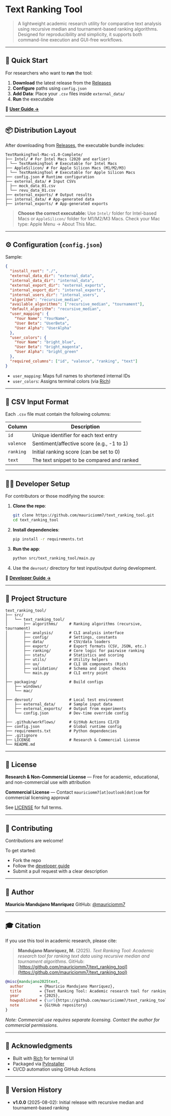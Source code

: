 # **Text Ranking Tool**

> A lightweight academic research utility for comparative text analysis using recursive median and tournament-based ranking algorithms. Designed for reproducibility and simplicity, it supports both command-line execution and GUI-free workflows.

---

## 🚀 Quick Start

For researchers who want to **run** the tool:

1. **Download** the latest release from the [Releases](https://github.com/mauriciomm7/text_ranking_tool/releases)
2. **Configure** paths using `config.json`
3. **Add Data**: Place your `.csv` files inside `external_data/`
4. **Run** the executable

📖 [**User Guide →**](docs/USER_GUIDE.md)

---

## 📦 Distribution Layout

After downloading from [Releases](https://github.com/mauriciomm7/text_ranking_tool/releases), the executable bundle includes:

```text
TextRankingTool-Mac-v1.0-Complete/
├── Intel/ # For Intel Macs (2020 and earlier)
│ └── TextRankingTool # Executable for Intel Macs
├── AppleSilicon/ # For Apple Silicon Macs (M1/M2/M3)
│ └── TextRankingTool # Executable for Apple Silicon Macs
├── config.json # Runtime configuration
├── external_data/ # Input CSVs
│ ├── mock_data_01.csv
│ └── revu_data_01.csv
├── external_exports/ # Output results
├── internal_data/ # App-generated data
├── internal_exports/ # App-generated exports
```

> **Choose the correct executable:** Use `Intel/` folder for Intel-based Macs or `AppleSilicon/` folder for M1/M2/M3 Macs. Check your Mac type: Apple Menu → About This Mac.

---

## ⚙️ Configuration (`config.json`)

Sample:

```json
{
  "install_root": "./",
  "external_data_dir": "external_data",
  "internal_data_dir": "internal_data",
  "external_export_dir": "external_exports",
  "internal_export_dir": "internal_exports",
  "internal_users_dir": "internal_users",
  "algorithm": "recursive_median",
  "available_algorithms": ["recursive_median", "tournament"],
  "default_algorithm": "recursive_median",
  "user_mapping": {
    "Your Name": "YourName",
    "User Beta": "UserBeta",
    "User Alpha": "UserAlpha"
  },
  "user_colors": {
    "Your Name": "bright_blue",
    "User Beta": "bright_magenta",
    "User Alpha": "bright_green"
  },
  "required_columns": ["id", "valence", "ranking", "text"]
}
```

* `user_mapping`: Maps full names to shortened internal IDs
* `user_colors`: Assigns terminal colors (via [Rich](https://github.com/Textualize/rich))

---

## 📄 CSV Input Format

Each `.csv` file must contain the following columns:

| Column    | Description                                |
| --------- | ------------------------------------------ |
| `id`      | Unique identifier for each text entry      |
| `valence` | Sentiment/affective score (e.g., -1 to 1)  |
| `ranking` | Initial ranking score (can be set to 0)    |
| `text`    | The text snippet to be compared and ranked |

---

## 🧑‍💻 Developer Setup

For contributors or those modifying the source:

1. **Clone the repo**:

   ```bash
   git clone https://github.com/mauriciomm7/text_ranking_tool.git
   cd text_ranking_tool
   ```

2. **Install dependencies**:

   ```bash
   pip install -r requirements.txt
   ```

3. **Run the app**:

   ```bash
   python src/text_ranking_tool/main.py
   ```

4. Use the `devroot/` directory for test input/output during development.

📖 [**Developer Guide →**](docs/DEVELOPER_GUIDE.md)

---

## 🧭 Project Structure

```shell
text_ranking_tool/
├── src/
│   └── text_ranking_tool/
│       ├── algorithms/     # Ranking algorithms (recursive, tournament)
│       ├── analysis/       # CLI analysis interface
│       ├── config/         # Settings, constants
│       ├── data/           # CSV/data loaders
│       ├── export/         # Export formats (CSV, JSON, etc.)
│       ├── ranking/        # Core logic for pairwise ranking
│       ├── stats/          # Statistics and scoring
│       ├── utils/          # Utility helpers
│       ├── ux/             # CLI UX components (Rich)
│       ├── validation/     # Schema and input checks
│       └── main.py         # CLI entry point
│
├── packaging/              # Build configs
│   ├── windows/
│   └── mac/
│
├── devroot/                # Local test environment
│   ├── external_data/      # Sample input data
│   ├── external_exports/   # Output from experiments
│   └── config.json         # Dev-time override config
│
├── .github/workflows/      # GitHub Actions CI/CD
├── config.json             # Global runtime config
├── requirements.txt        # Python dependencies
├── .gitignore
├── LICENSE                 # Research & Commercial License
└── README.md
```

---

## 📄 License

**Research & Non-Commercial License** — Free for academic, educational, and non-commercial use with attribution

**Commercial License** — Contact `mauriciomm7[at]outlook[dot]com` for commercial licensing approval

See [LICENSE](LICENSE) for full terms.


---

## 🤝 Contributing

Contributions are welcome!

To get started:

* Fork the repo
* Follow the [developer guide](docs/DEVELOPER_GUIDE.md)
* Submit a pull request with a clear description

---

## 👤 Author

**Mauricio Mandujano Manríquez**
GitHub: [@mauriciomm7](https://github.com/mauriciomm7)

---

## 🎓 Citation

If you use this tool in academic research, please cite:

> **Mandujano Manríquez, M.** (2025). *Text Ranking Tool: Academic research tool for ranking text data using recursive median and tournament algorithms*.
> GitHub: [https://github.com/mauriciomm7/text_ranking_tool](https://github.com/mauriciomm7/text_ranking_tool)


```bibtex
@misc{mandujano2025text,
  author       = {Mauricio Mandujano Manríquez},
  title        = {Text Ranking Tool: Academic research tool for ranking text data using recursive median and tournament algorithms},
  year         = {2025},
  howpublished = {\url{https://github.com/mauriciomm7/text_ranking_tool}},
  note         = {GitHub repository}
}
```

*Note: Commercial use requires separate licensing. Contact the author for commercial permissions.*

---

## 🙏 Acknowledgments

* Built with [Rich](https://github.com/Textualize/rich) for terminal UI
* Packaged via [PyInstaller](https://www.pyinstaller.org/)
* CI/CD automation using GitHub Actions

---

## 🧾 Version History

* **v1.0.0** (2025-08-02): Initial release with recursive median and tournament-based ranking
